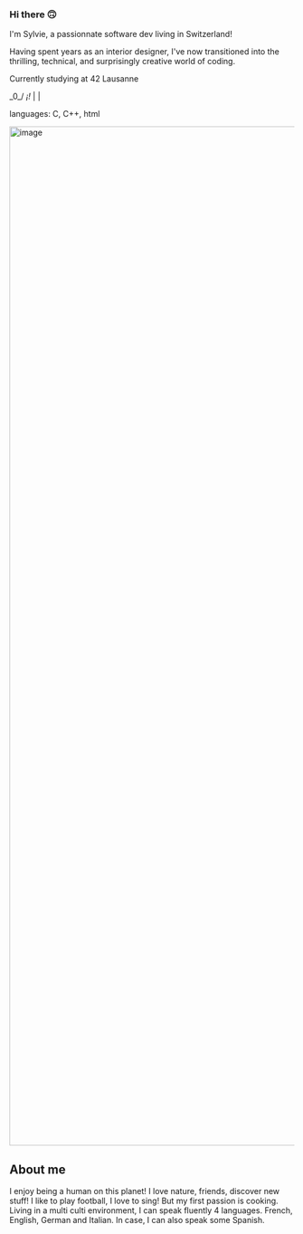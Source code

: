 ### Hi there 🙃

I'm Sylvie, a passionnate software dev living in Switzerland!

Having spent years as an interior designer, I've now transitioned into the thrilling, technical, and surprisingly creative world of coding.

Currently studying at 42 Lausanne

   \_0_/
     _¡!_
   |        |

languages:
C, C++, html

<img width="3193" height="1801" alt="image" src="https://github.com/user-attachments/assets/5580c250-7ac6-4e81-88b1-125440f1ec86" />

## About me
I enjoy being a human on this planet!
I love nature, friends, discover new stuff! 
I like to play football, I love to sing! But my first passion is cooking.
Living in a multi culti environment, I can speak fluently 4 languages. French, English, German and Italian. In case, I can also speak some Spanish. 




<!--
**Sylvfo/Sylvfo** is a ✨ _special_ ✨ repository because its `README.md` (this file) appears on your GitHub profile.

Here are some ideas to get you started:

- 🔭 I’m currently working on ...
- 🌱 I’m currently learning ...
- 👯 I’m looking to collaborate on ...
- 🤔 I’m looking for help with ...
- 💬 Ask me about ...
- 📫 How to reach me: ...
- 😄 Pronouns: ...
- ⚡ Fun fact: ...
-->
